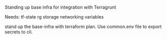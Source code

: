 Standing up base infra for integration with Terragrunt

Needs:
tf-state rg
storage
networking
variables

stand up the base-infra with terraform plan. Use common.env file to export secrets to cli.